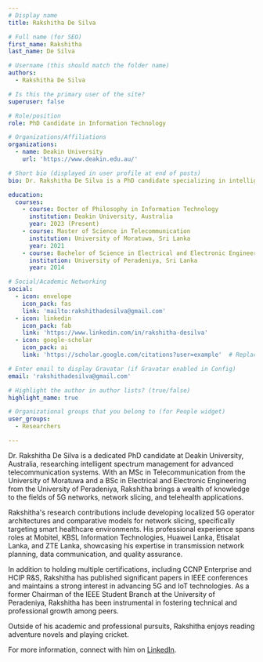 ```yaml
---
# Display name
title: Rakshitha De Silva

# Full name (for SEO)
first_name: Rakshitha
last_name: De Silva

# Username (this should match the folder name)
authors:
  - Rakshitha De Silva

# Is this the primary user of the site?
superuser: false

# Role/position
role: PhD Candidate in Information Technology

# Organizations/Affiliations
organizations:
  - name: Deakin University
    url: 'https://www.deakin.edu.au/'

# Short bio (displayed in user profile at end of posts)
bio: Dr. Rakshitha De Silva is a PhD candidate specializing in intelligent spectrum management, 5G networks, and telecommunication systems.

education:
  courses:
    - course: Doctor of Philosophy in Information Technology
      institution: Deakin University, Australia
      year: 2023 (Present)
    - course: Master of Science in Telecommunication
      institution: University of Moratuwa, Sri Lanka
      year: 2021
    - course: Bachelor of Science in Electrical and Electronic Engineering
      institution: University of Peradeniya, Sri Lanka
      year: 2014

# Social/Academic Networking
social:
  - icon: envelope
    icon_pack: fas
    link: 'mailto:rakshithadesilva@gmail.com'
  - icon: linkedin
    icon_pack: fab
    link: 'https://www.linkedin.com/in/rakshitha-desilva'
  - icon: google-scholar
    icon_pack: ai
    link: 'https://scholar.google.com/citations?user=example'  # Replace with the correct link

# Enter email to display Gravatar (if Gravatar enabled in Config)
email: 'rakshithadesilva@gmail.com'

# Highlight the author in author lists? (true/false)
highlight_name: true

# Organizational groups that you belong to (for People widget)
user_groups:
  - Researchers

---
```


Dr. Rakshitha De Silva is a dedicated PhD candidate at Deakin University, Australia, researching intelligent spectrum management for advanced telecommunication systems. With an MSc in Telecommunication from the University of Moratuwa and a BSc in Electrical and Electronic Engineering from the University of Peradeniya, Rakshitha brings a wealth of knowledge to the fields of 5G networks, network slicing, and telehealth applications.

Rakshitha's research contributions include developing localized 5G operator architectures and comparative models for network slicing, specifically targeting smart healthcare environments. His professional experience spans roles at Mobitel, KBSL Information Technologies, Huawei Lanka, Etisalat Lanka, and ZTE Lanka, showcasing his expertise in transmission network planning, data communication, and quality assurance.

In addition to holding multiple certifications, including CCNP Enterprise and HCIP R&S, Rakshitha has published significant papers in IEEE conferences and maintains a strong interest in advancing 5G and IoT technologies. As a former Chairman of the IEEE Student Branch at the University of Peradeniya, Rakshitha has been instrumental in fostering technical and professional growth among peers.

Outside of his academic and professional pursuits, Rakshitha enjoys reading adventure novels and playing cricket.

For more information, connect with him on [LinkedIn](https://www.linkedin.com/in/rakshitha-desilva).
